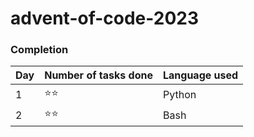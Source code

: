 # advent-of-code-2023

### Completion

| Day | Number of tasks done | Language used |
|-----|----------------------|---------------|
| 1   | ⭐⭐                   | Python        |
| 2   | ⭐⭐                   | Bash          |
